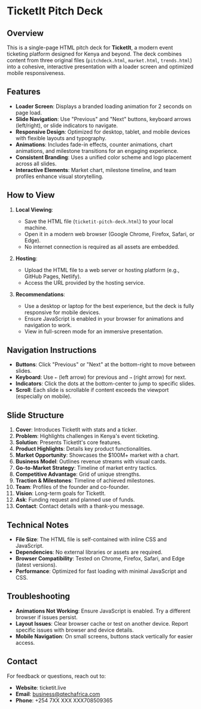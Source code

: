 # TicketIt Pitch Deck

## Overview

This is a single-page HTML pitch deck for **TicketIt**, a modern event ticketing platform designed for Kenya and beyond. The deck combines content from three original files (`pitchdeck.html`, `market.html`, `trends.html`) into a cohesive, interactive presentation with a loader screen and optimized mobile responsiveness.

## Features

- **Loader Screen**: Displays a branded loading animation for 2 seconds on page load.
- **Slide Navigation**: Use "Previous" and "Next" buttons, keyboard arrows (left/right), or slide indicators to navigate.
- **Responsive Design**: Optimized for desktop, tablet, and mobile devices with flexible layouts and typography.
- **Animations**: Includes fade-in effects, counter animations, chart animations, and milestone transitions for an engaging experience.
- **Consistent Branding**: Uses a unified color scheme and logo placement across all slides.
- **Interactive Elements**: Market chart, milestone timeline, and team profiles enhance visual storytelling.

## How to View

1. **Local Viewing**:

   - Save the HTML file (`ticketit-pitch-deck.html`) to your local machine.
   - Open it in a modern web browser (Google Chrome, Firefox, Safari, or Edge).
   - No internet connection is required as all assets are embedded.

2. **Hosting**:

   - Upload the HTML file to a web server or hosting platform (e.g., GitHub Pages, Netlify).
   - Access the URL provided by the hosting service.

3. **Recommendations**:
   - Use a desktop or laptop for the best experience, but the deck is fully responsive for mobile devices.
   - Ensure JavaScript is enabled in your browser for animations and navigation to work.
   - View in full-screen mode for an immersive presentation.

## Navigation Instructions

- **Buttons**: Click "Previous" or "Next" at the bottom-right to move between slides.
- **Keyboard**: Use `←` (left arrow) for previous and `→` (right arrow) for next.
- **Indicators**: Click the dots at the bottom-center to jump to specific slides.
- **Scroll**: Each slide is scrollable if content exceeds the viewport (especially on mobile).

## Slide Structure

1. **Cover**: Introduces TicketIt with stats and a ticker.
2. **Problem**: Highlights challenges in Kenya's event ticketing.
3. **Solution**: Presents TicketIt's core features.
4. **Product Highlights**: Details key product functionalities.
5. **Market Opportunity**: Showcases the $100M+ market with a chart.
6. **Business Model**: Outlines revenue streams with visual cards.
7. **Go-to-Market Strategy**: Timeline of market entry tactics.
8. **Competitive Advantage**: Grid of unique strengths.
9. **Traction & Milestones**: Timeline of achieved milestones.
10. **Team**: Profiles of the founder and co-founder.
11. **Vision**: Long-term goals for TicketIt.
12. **Ask**: Funding request and planned use of funds.
13. **Contact**: Contact details with a thank-you message.

## Technical Notes

- **File Size**: The HTML file is self-contained with inline CSS and JavaScript.
- **Dependencies**: No external libraries or assets are required.
- **Browser Compatibility**: Tested on Chrome, Firefox, Safari, and Edge (latest versions).
- **Performance**: Optimized for fast loading with minimal JavaScript and CSS.

## Troubleshooting

- **Animations Not Working**: Ensure JavaScript is enabled. Try a different browser if issues persist.
- **Layout Issues**: Clear browser cache or test on another device. Report specific issues with browser and device details.
- **Mobile Navigation**: On small screens, buttons stack vertically for easier access.

## Contact

For feedback or questions, reach out to:

- **Website**: ticketit.live
- **Email**: business@qtechafrica.com
- **Phone**: +254 7XX XXX XXX708509365
